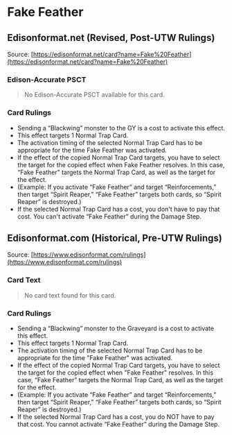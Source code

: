 # Fake Feather

## Edisonformat.net (Revised, Post-UTW Rulings)

Source: [https://edisonformat.net/card?name=Fake%20Feather](https://edisonformat.net/card?name=Fake%20Feather)

### Edison-Accurate PSCT

> No Edison-Accurate PSCT available for this card.

### Card Rulings

*   Sending a “Blackwing” monster to the GY is a cost to activate this effect.
*   This effect targets 1 Normal Trap Card.
*   The activation timing of the selected Normal Trap Card has to be appropriate for the time Fake Feather was activated.
*   If the effect of the copied Normal Trap Card targets, you have to select the target for the copied effect when Fake Feather resolves. In this case, “Fake Feather” targets the Normal Trap Card, as well as the target for the effect.
*   (Example: If you activate “Fake Feather” and target “Reinforcements,” then target “Spirit Reaper,” “Fake Feather” targets both cards, so “Spirit Reaper” is destroyed.)
*   If the selected Normal Trap Card has a cost, you don't have to pay that cost. You can't activate “Fake Feather” during the Damage Step.


## Edisonformat.com (Historical, Pre-UTW Rulings)

Source: [https://www.edisonformat.com/rulings](https://www.edisonformat.com/rulings)

### Card Text

> No card text found for this card.

### Card Rulings

*   Sending a “Blackwing” monster to the Graveyard is a cost to activate this effect.
*   This effect targets 1 Normal Trap Card.
*   The activation timing of the selected Normal Trap Card has to be appropriate for the time "Fake Feather" was activated.
*   If the effect of the copied Normal Trap Card targets, you have to select the target for the copied effect when "Fake Feather" resolves. In this case, “Fake Feather” targets the Normal Trap Card, as well as the target for the effect.
*   (Example: If you activate “Fake Feather” and target “Reinforcements,” then target “Spirit Reaper,” “Fake Feather” targets both cards, so “Spirit Reaper” is destroyed.)
*   If the selected Normal Trap Card has a cost, you do NOT have to pay that cost. You cannot activate “Fake Feather” during the Damage Step.


